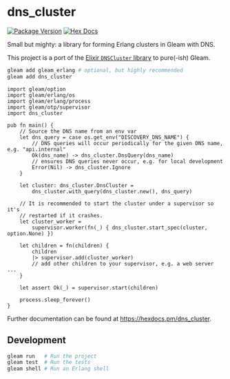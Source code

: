 # dns_cluster

[![Package Version](https://img.shields.io/hexpm/v/dns_cluster)](https://hex.pm/packages/dns_cluster)
[![Hex Docs](https://img.shields.io/badge/hex-docs-ffaff3)](https://hexdocs.pm/dns_cluster/)

Small but mighty: a library for forming Erlang clusters in Gleam with DNS.

This project is a port of the [Elixir `DNSCluster` library](https://hex.pm/packages/dns_cluster)
to pure(-ish) Gleam.

```sh
gleam add gleam_erlang # optional, but highly recommended
gleam add dns_cluster
```
```gleam
import gleam/option
import gleam/erlang/os
import gleam/erlang/process
import gleam/otp/supervisor
import dns_cluster

pub fn main() {
    // Source the DNS name from an env var
    let dns_query = case os.get_env("DISCOVERY_DNS_NAME") {
        // DNS queries will occur periodically for the given DNS name, e.g. "api.internal"
        Ok(dns_name) -> dns_cluster.DnsQuery(dns_name)
        // ensures DNS queries never occur, e.g. for local development
        Error(Nil) -> dns_cluster.Ignore
    }

    let cluster: dns_cluster.DnsCluster = 
        dns_cluster.with_query(dns_cluster.new(), dns_query)
  
    // It is recommended to start the cluster under a supervisor so it's
    // restarted if it crashes.
    let cluster_worker =
        supervisor.worker(fn(_) { dns_cluster.start_spec(cluster, option.None) })

    let children = fn(children) {
        children
        |> supervisor.add(cluster_worker)
        // add other children to your supervisor, e.g. a web server ...
    }
  
    let assert Ok(_) = supervisor.start(children)
  
    process.sleep_forever()
}
```

Further documentation can be found at <https://hexdocs.pm/dns_cluster>.

## Development

```sh
gleam run   # Run the project
gleam test  # Run the tests
gleam shell # Run an Erlang shell
```
